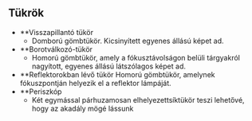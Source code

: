 
## Tükrök
- **Visszapillantó tükör
	- Domború gömbtükör. Kicsinyített egyenes állású képet ad.
- **Borotválkozó-tükör
	- Homorú gömbtükör, amely a fókusztávolságon belüli tárgyakról nagyított, egyenes állású látszólagos képet ad.
- **Reflektorokban lévő tükör
		Homorú gömbtükör, amelynek fókuszpontján helyezik el a reflektor lámpáját.
- **Periszkóp
	- Két egymással párhuzamosan elhelyezettsíktükör teszi lehetővé, hogy az akadály mögé lássunk